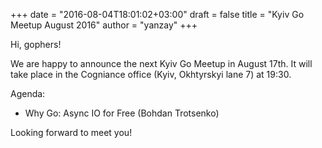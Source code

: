+++
date = "2016-08-04T18:01:02+03:00"
draft = false
title = "Kyiv Go Meetup August 2016"
author = "yanzay"
+++

Hi, gophers!

We are happy to announce the next Kyiv Go Meetup in August 17th. It will take place in the Cogniance office (Kyiv, Okhtyrskyi lane 7) at 19:30.

Agenda:

- Why Go: Async IO for Free (Bohdan Trotsenko)

Looking forward to meet you!

